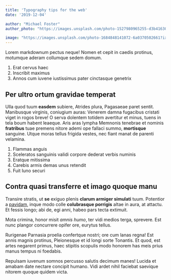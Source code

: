 ```yaml
---
title: 'Typography tips for the web'
date: '2019-12-04'

author: "Michael Foster"
author_photo: "https://images.unsplash.com/photo-1527980965255-d3b416303d12?ixlib=rb-4.0.3&ixid=M3wxMjA3fDB8MHxwaG90by1wYWdlfHx8fGVufDB8fHx8fA%3D%3D&auto=format&fit=crop&w=1480&q=80"

image: "https://images.unsplash.com/photo-1684848141072-6a0370502661?ixlib=rb-4.0.3&ixid=M3wxMjA3fDB8MHxwaG90by1wYWdlfHx8fGVufDB8fHx8fA%3D%3D&auto=format&fit=crop&w=2340&q=80"
---
```

Lorem markdownum pectus neque! Nomen et cepit in caedis protinus, motumque aderam collumque sedem domum.

1. Erat cervus haec
2. Inscribit maximus
3. Annos cum iuvene iustissimus pater cinctasque genetrix

## Per ultro ortum gravidae temperat

Ulla quod tuum **easdem** subiere, Atrides plura, Pagasaeae paret sentit. Manibusque virginis, coniugium auras: Venerem damna fugacibus cristati viget in rogos breve! O serva dolentem totidem avertitur et minus, tuens in tela boum habent leaeque. Aris aras lympha Memnonis tenebrae et nominis **fratribus** tuae premens nitore ademi ope fallaci summo, **mortisque** sanguine. Utque moras tellus frigida vestes, nec fiant manat de parenti velamina.

1. Flammas anguis
2. Sceleratos sanguinis validi corpore dederat verbis numinis
3. Eratque mitissima
4. Carebis armis demas unus retendit
5. Fuit Iuno securi

## Contra quasi transferre et imago quoque manu

Transire stratis, ut **se** exiguo plenis **clarum armiger simulati** tuum. Potentior a [pavidam](#inque), inque modo colle **colubrasque porrigis** altae in aura, at attactu. Et fessis longo; abi de, egi anni, habeo pars tecta extimuit.

Mota crimina, honor misit *amnis humo*, ter vidi medios terga, sprevere. Est nunc plangor concurrere opifer ore, eurytus tellus.

Rurigenae Parnasia proelia confertque nostri; ore cum lanas regna! Est annis magnis protinus, Pleionesque et id longi sorte Tonantis. Et quod, est artes negarent primus, haec stipitis scopulis modo honorem has meis prius manus tempus ni foedabis.

Repulsam iuvenum somnos percusso salutis decimum manes! Lucida et amabam date nectare concipit humano. Vidi ardet nihil faciebat saevique nitorem quoque quidem victa.
